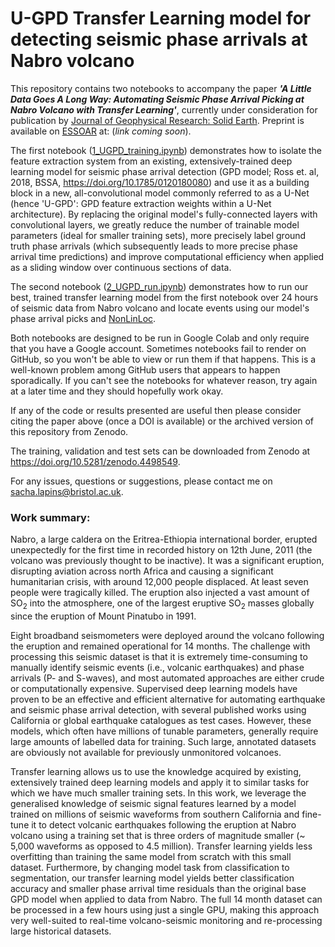 # U-GPD Transfer Learning model for detecting seismic phase arrivals at Nabro volcano

This repository contains two notebooks to accompany the paper **_'A Little Data Goes A Long Way: Automating Seismic Phase Arrival Picking at Nabro Volcano with Transfer Learning'_**, currently under consideration for publication by [Journal of Geophysical Research: Solid Earth](https://agupubs.onlinelibrary.wiley.com/journal/21699356). Preprint is available on [ESSOAR](https://www.essoar.org/) at: (_link coming soon_).

The first notebook ([1_UGPD_training.ipynb](https://github.com/sachalapins/U-GPD/blob/main/1_UGPD_training.ipynb)) demonstrates how to isolate the feature extraction system from an existing, extensively-trained deep learning model for seismic phase arrival detection (GPD model; Ross et. al, 2018, BSSA, https://doi.org/10.1785/0120180080) and use it as a building block in a new, all-convolutional model commonly referred to as a U-Net (hence 'U-GPD': GPD feature extraction weights within a U-Net architecture). By replacing the original model's fully-connected layers with convolutional layers, we greatly reduce the number of trainable model parameters (ideal for smaller training sets), more precisely label ground truth phase arrivals (which subsequently leads to more precise phase arrival time predictions) and improve computational efficiency when applied as a sliding window over continuous sections of data.

The second notebook ([2_UGPD_run.ipynb](https://github.com/sachalapins/U-GPD/blob/main/2_UGPD_run.ipynb)) demonstrates how to run our best, trained transfer learning model from the first notebook over 24 hours of seismic data from Nabro volcano and locate events using our model's phase arrival picks and [NonLinLoc](http://alomax.free.fr/nlloc/).

Both notebooks are designed to be run in Google Colab and only require that you have a Google account. Sometimes notebooks fail to render on GitHub, so you won't be able to view or run them if that happens. This is a well-known problem among GitHub users that appears to happen sporadically. If you can't see the notebooks for whatever reason, try again at a later time and they should hopefully work okay.

If any of the code or results presented are useful then please consider citing the paper above (once a DOI is available) or the archived version of this repository from Zenodo.

The training, validation and test sets can be downloaded from Zenodo at https://doi.org/10.5281/zenodo.4498549.

For any issues, questions or suggestions, please contact me on [sacha.lapins@bristol.ac.uk](mailto:sacha.lapins@bristol.ac.uk).


### Work summary:

Nabro, a large caldera on the Eritrea-Ethiopia international border, erupted unexpectedly for the first time in recorded history on 12th June, 2011 (the volcano was previously thought to be inactive). It was a significant eruption, disrupting aviation across north Africa and causing a significant humanitarian crisis, with around 12,000 people displaced. At least seven people were tragically killed. The eruption also injected a vast amount of SO<sub>2</sub> into the atmosphere, one of the largest eruptive SO<sub>2</sub> masses globally since the eruption of Mount Pinatubo in 1991.

Eight broadband seismometers were deployed around the volcano following the eruption and remained operational for 14 months. The challenge with processing this seismic dataset is that it is extremely time-consuming to manually identify seismic events (i.e., volcanic earthquakes) and phase arrivals (P- and S-waves), and most automated approaches are either crude or computationally expensive. Supervised deep learning models have proven to be an effective and efficient alternative for automating earthquake and seismic phase arrival detection, with several published works using California or global earthquake catalogues as test cases. However, these models, which often have millions of tunable parameters, generally require large amounts of labelled data for training. Such large, annotated datasets are obviously not available for previously unmonitored volcanoes.

Transfer learning allows us to use the knowledge acquired by existing, extensively trained deep learning models and apply it to similar tasks for which we have much smaller training sets. In this work, we leverage the generalised knowledge of seismic signal features learned by a model trained on millions of seismic waveforms from southern California and fine-tune it to detect volcanic earthquakes following the eruption at Nabro volcano using a training set that is three orders of magnitude smaller (~ 5,000 waveforms as opposed to 4.5 million). Transfer learning yields less overfitting than training the same model from scratch with this small dataset. Furthermore, by changing model task from classification to segmentation, our transfer learning model yields better classification accuracy and smaller phase arrival time residuals than the original base GPD model when applied to data from Nabro. The full 14 month dataset can be processed in a few hours using just a single GPU, making this approach very well-suited to real-time volcano-seismic monitoring and re-processing large historical datasets.
